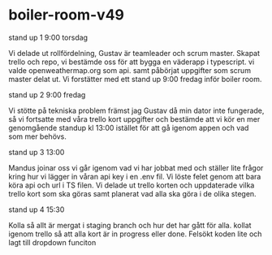 # boiler-room-v49

stand up 1 9:00 torsdag

Vi delade ut rollfördelning, Gustav är teamleader och scrum master.
Skapat trello och repo, vi bestämde oss för att bygga en väderapp i typescript. vi valde openweathermap.org som api.
samt påbörjat uppgifter som scrum master delat ut.
Vi forstätter med ett stand up 9:00 fredag inför boiler room.

stand up 2 9:00 fredag

Vi stötte på tekniska problem främst jag Gustav då min dator inte fungerade, så vi 
fortsatte med våra trello kort uppgifter och bestämde att vi kör en mer genomgående standup
kl 13:00 istället för att gå igenom appen och vad som mer behövs.

stand up 3 13:00

Mandus joinar oss vi går igenom vad vi har jobbat med och ställer lite frågor kring hur vi lägger in våran api key i en .env fil.
Vi löste felet genom att bara köra api och url i TS filen.
Vi delade ut trello korten och uppdaterade vilka trello kort som ska göras samt planerat vad alla ska göra i de olika stegen.

stand up 4 15:30

Kolla så allt är mergat i staging branch och hur det har gått för alla.
kollat igenom trello så att alla kort är in progress eller done.
Felsökt koden lite och lagt till dropdown funciton
